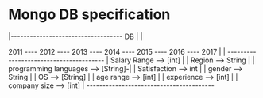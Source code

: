 # Mongo DB specification

|----------------------------------- DB
                                     |
                                     |

2011  ----  2012  ----  2013  ----  2014  ----  2015  ----  2016  ----  2017
                          |
                          |
                ---------------------------------------
                |   Salary Range --> [int]             |
                |   Region --> String                  |
                |   programming languages --> [String]-|
                |   Satisfaction --> int               |
                |   gender --> String                  |
                |   OS --> [String]                    |
                |   age range --> [int]                |
                |   experience --> [int]               |
                |   company size --> [int]             |
                ----------------------------------------
